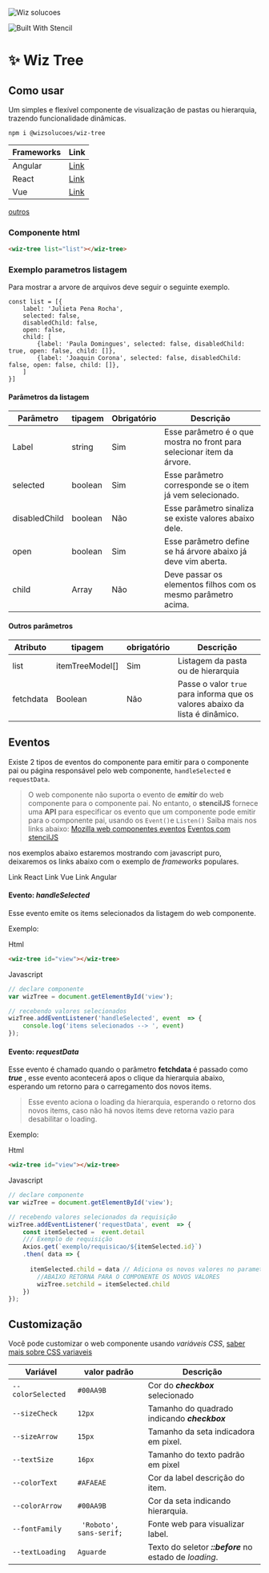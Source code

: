 ![Wiz solucoes](https://syz.wizsolucoes.com.br/assets/header/img/logowiz.svg)

![Built With Stencil](https://img.shields.io/badge/-Built%20With%20Stencil-16161d.svg?logo=data%3Aimage%2Fsvg%2Bxml%3Bbase64%2CPD94bWwgdmVyc2lvbj0iMS4wIiBlbmNvZGluZz0idXRmLTgiPz4KPCEtLSBHZW5lcmF0b3I6IEFkb2JlIElsbHVzdHJhdG9yIDE5LjIuMSwgU1ZHIEV4cG9ydCBQbHVnLUluIC4gU1ZHIFZlcnNpb246IDYuMDAgQnVpbGQgMCkgIC0tPgo8c3ZnIHZlcnNpb249IjEuMSIgaWQ9IkxheWVyXzEiIHhtbG5zPSJodHRwOi8vd3d3LnczLm9yZy8yMDAwL3N2ZyIgeG1sbnM6eGxpbms9Imh0dHA6Ly93d3cudzMub3JnLzE5OTkveGxpbmsiIHg9IjBweCIgeT0iMHB4IgoJIHZpZXdCb3g9IjAgMCA1MTIgNTEyIiBzdHlsZT0iZW5hYmxlLWJhY2tncm91bmQ6bmV3IDAgMCA1MTIgNTEyOyIgeG1sOnNwYWNlPSJwcmVzZXJ2ZSI%2BCjxzdHlsZSB0eXBlPSJ0ZXh0L2NzcyI%2BCgkuc3Qwe2ZpbGw6I0ZGRkZGRjt9Cjwvc3R5bGU%2BCjxwYXRoIGNsYXNzPSJzdDAiIGQ9Ik00MjQuNywzNzMuOWMwLDM3LjYtNTUuMSw2OC42LTkyLjcsNjguNkgxODAuNGMtMzcuOSwwLTkyLjctMzAuNy05Mi43LTY4LjZ2LTMuNmgzMzYuOVYzNzMuOXoiLz4KPHBhdGggY2xhc3M9InN0MCIgZD0iTTQyNC43LDI5Mi4xSDE4MC40Yy0zNy42LDAtOTIuNy0zMS05Mi43LTY4LjZ2LTMuNkgzMzJjMzcuNiwwLDkyLjcsMzEsOTIuNyw2OC42VjI5Mi4xeiIvPgo8cGF0aCBjbGFzcz0ic3QwIiBkPSJNNDI0LjcsMTQxLjdIODcuN3YtMy42YzAtMzcuNiw1NC44LTY4LjYsOTIuNy02OC42SDMzMmMzNy45LDAsOTIuNywzMC43LDkyLjcsNjguNlYxNDEuN3oiLz4KPC9zdmc%2BCg%3D%3D&colorA=16161d&style=flat-square)

  


# :sparkles: Wiz Tree


## Como usar 
 Um simples e flexível componente  de visualização de pastas ou hierarquia, trazendo funcionalidade dinâmicas.

```
npm i @wizsolucoes/wiz-tree
```

|Frameworks| Link|
|--|--|
|Angular| [Link](https://github.com/wizsolucoes/wiz-powerbi/wiki/Como-usar-angular)|
|React | [Link](https://github.com/wizsolucoes/wiz-powerbi/wiki/Como-usar-react)|
| Vue | [Link](https://github.com/wizsolucoes/wiz-powerbi/wiki/Como-usar-Vue)|
[outros](https://stenciljs.com/docs/overview)


### Componente html
```html
<wiz-tree list="list"></wiz-tree>
```

###  Exemplo parametros listagem
Para mostrar a arvore de arquivos deve seguir o seguinte exemplo.
```JSX
const list = [{
	label: 'Julieta Pena Rocha',
	selected: false, 
	disabledChild: false,
	open: false,
	child: [
		{label: 'Paula Domingues', selected: false, disabledChild: true, open: false, child: []},
		{label: 'Joaquin Corona', selected: false, disabledChild: false, open: false, child: []},
	]
}]
```
####  Parâmetros  da listagem
| Parâmetro | tipagem | Obrigatório | Descrição | 
| -- | -- | -- | -- |  
| Label | string | Sim | Esse parâmetro é o que mostra no front para selecionar item da árvore.
| selected | boolean | Sim | Esse parâmetro corresponde se o item já vem selecionado.
| disabledChild | boolean | Não | Esse parâmetro sinaliza se existe valores abaixo dele.
| open | boolean | Sim |  Esse parâmetro define se há árvore abaixo já deve vim aberta.
| child | Array | Não | Deve passar os elementos filhos com os mesmo parâmetro acima.


####  Outros parâmetros

| Atributo |  tipagem  | obrigatório | Descrição |   
|  -- | -- | -- | -- |
| list | itemTreeModel[]  | Sim | Listagem da pasta ou de hierarquia | 
| fetchdata | Boolean | Não | Passe o valor `true` para informa que os valores abaixo da lista é dinâmico. 

  ## Eventos
Existe 2 tipos de eventos do componente para emitir para o componente pai ou página responsável pelo web componente, `handleSelected` e `requestData`.

> O web componente não suporta o evento de ***emitir***  do web componente para o componente pai. No entanto, o **stencilJS** fornece uma **API** para especificar os evento que um componente pode emitir para o componente pai, usando os `Event()`e `Listen()`
Saiba mais nos links abaixo:
 [Mozilla web componentes eventos](https://developer.mozilla.org/en-US/docs/Learn/JavaScript/Building_blocks/Events)
 [Eventos com stencilJS](https://stenciljs.com/docs/events)

nos exemplos abaixo estaremos mostrando com javascript puro, deixaremos os links abaixo com o exemplo de *frameworks* populares.

Link React
Link Vue
Link Angular

 #### Evento: ***handleSelected***
Esse evento emite os items selecionados da listagem do web componente.

Exemplo: 

Html
```html
<wiz-tree id="view"></wiz-tree>
```
Javascript
```jsx
// declare componente
var wizTree = document.getElementById('view');

// recebendo valores selecionados
wizTree.addEventListener('handleSelected', event  => {
	console.log('items selecionados --> ', event)
});
```

 #### Evento: ***requestData***
 Esse evento é chamado quando o parâmetro **fetchdata** é passado como ***true*** , esse evento acontecerá apos o clique da hierarquia abaixo, esperando um retorno para o carregamento dos novos items.

> Esse evento aciona o loading da hierarquia, esperando o retorno dos novos items, caso não há novos items deve retorna vazio para desabilitar o loading.


Exemplo: 

Html
```html
<wiz-tree id="view"></wiz-tree>
```
Javascript
```jsx
// declare componente
var wizTree = document.getElementById('view');

// recebendo valores selecionados da requisição
wizTree.addEventListener('requestData', event  => {
	const itemSelected =  event.detail 
	/// Exemplo de requisição 
	Axios.get(`exemplo/requisicao/${itemSelected.id}`)
	.then( data => {
	
	  itemSelected.child = data // Adiciona os novos valores no parametro child.
		//ABAIXO RETORNA PARA O COMPONENTE OS NOVOS VALORES 
		wizTree.setchild = itemSelected.child
	})
});
```

 
 ## Customização
Você pode customizar o web componente usando *variáveis CSS*,
 [saber mais sobre CSS variaveis ](https://developer.mozilla.org/pt-BR/docs/Web/CSS/Using_CSS_custom_properties)

| Variável | valor padrão | Descrição |  
| - | - | - | 
| `--colorSelected` | `#00AA9B` | Cor do ***checkbox*** selecionado | 
| `--sizeCheck` | `12px` | Tamanho do quadrado indicando ***checkbox*** | 
|  `--sizeArrow` | `15px` | Tamanho da seta indicadora em pixel. | 
| `--textSize` | `16px` | Tamanho do texto padrão em pixel | 
|  `--colorText` | `#AFAEAE` | Cor da label descrição do item. |
| `--colorArrow` |  `#00AA9B` | Cor da seta indicando hierarquia. |
| `--fontFamily` |  ` 'Roboto', sans-serif;` | Fonte web para visualizar label. | 
| `--textLoading` |  `Aguarde` | Texto do seletor ***::before*** no estado de *loading*. 
